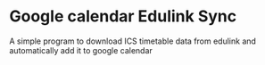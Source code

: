 # Google calendar Edulink Sync
A simple program to download ICS timetable data from edulink and automatically add it to google calendar